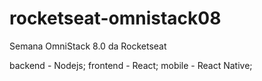 # rocketseat-omnistack08
Semana OmniStack 8.0 da Rocketseat

backend - Nodejs;
frontend - React;
mobile - React Native;
